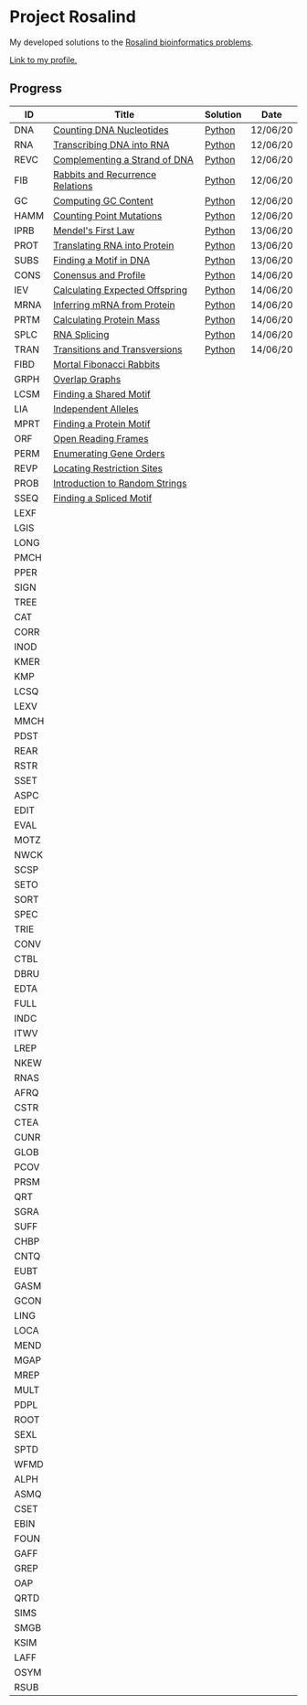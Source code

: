 # Project Rosalind
My developed solutions to the [Rosalind bioinformatics problems](http://rosalind.info/problems/tree-view/).

[Link to my profile.](http://rosalind.info/users/angusbucknell/)

## Progress
ID | Title | Solution | Date
-- | -- | -- | --
DNA | [Counting DNA Nucleotides](http://rosalind.info/problems/dna/) | [Python](01-DNA/01-DNA.py) | 12/06/20
RNA | [Transcribing DNA into RNA](http://rosalind.info/problems/rna/) | [Python](02-RNA/02-RNA.py) | 12/06/20
REVC | [Complementing a Strand of DNA](http://rosalind.info/problems/revc/) | [Python](03-REVC/03-REVC.py) | 12/06/20
FIB | [Rabbits and Recurrence Relations](http://rosalind.info/problems/fib/) | [Python](04-FIB/04-FIB.py) | 12/06/20
GC | [Computing GC Content](http://rosalind.info/problems/gc/) | [Python](05-GC/05-GC.py) | 12/06/20
HAMM | [Counting Point Mutations](http://rosalind.info/problems/hamm/) | [Python](06-HAMM/06-HAMM.py) | 12/06/20
IPRB | [Mendel's First Law](http://rosalind.info/problems/iprb/) | [Python](07-IPRB/07-IPRB.py) | 13/06/20
PROT | [Translating RNA into Protein](http://rosalind.info/problems/prot/) | [Python](08-PROT/08-PROT.py) | 13/06/20
SUBS | [Finding a Motif in DNA](http://rosalind.info/problems/subs/) | [Python](09-SUBS/09-SUBS.py) | 13/06/20
CONS | [Conensus and Profile](http://rosalind.info/problems/cons/) | [Python](10-CONS/10-CONS.py) | 14/06/20
IEV | [Calculating Expected Offspring](http://rosalind.info/problems/iev/) | [Python](11-IEV/11-IEV.py) | 14/06/20
MRNA | [Inferring mRNA from Protein](http://rosalind.info/problems/mrna/) | [Python](12-MRNA/12-MRNA.py) | 14/06/20
PRTM | [Calculating Protein Mass](http://rosalind.info/problems/prtm/) | [Python](13-PRTM/13-PRTM.py) | 14/06/20
SPLC | [RNA Splicing](http://rosalind.info/problems/splc/) | [Python](14-SPLC/14-SPLC.py) | 14/06/20
TRAN | [Transitions and Transversions](http://rosalind.info/problems/tran/) | [Python](15-TRAN/15-TRAN.py) | 14/06/20
FIBD | 	[Mortal Fibonacci Rabbits](http://rosalind.info/problems/fibd/)
GRPH | [Overlap Graphs](http://rosalind.info/problems/grph/)
LCSM | [Finding a Shared Motif](http://rosalind.info/problems/lcsm/)
LIA | [Independent Alleles](http://rosalind.info/problems/lia/)
MPRT | [Finding a Protein Motif](http://rosalind.info/problems/mprt/)
ORF | 	[Open Reading Frames](http://rosalind.info/problems/orf/)
PERM | [Enumerating Gene Orders](http://rosalind.info/problems/perm/)
REVP | [Locating Restriction Sites](http://rosalind.info/problems/revp/)
PROB | [Introduction to Random Strings](http://rosalind.info/problems/prob/)
SSEQ | [Finding a Spliced Motif](http://rosalind.info/problems/sseq/)
LEXF |
LGIS |
LONG |
PMCH |
PPER |
SIGN |
TREE |
CAT |
CORR |
INOD |
KMER |
KMP |
LCSQ |
LEXV |
MMCH |
PDST |
REAR |
RSTR |
SSET |
ASPC |
EDIT |
EVAL |
MOTZ |
NWCK |
SCSP |
SETO |
SORT |
SPEC |
TRIE |
CONV |
CTBL |
DBRU |
EDTA |
FULL |
INDC |
ITWV |
LREP |
NKEW |
RNAS |
AFRQ |
CSTR |
CTEA |
CUNR |
GLOB |
PCOV |
PRSM |
QRT |
SGRA |
SUFF |
CHBP |
CNTQ |
EUBT |
GASM |
GCON |
LING |
LOCA |
MEND |
MGAP |
MREP |
MULT |
PDPL |
ROOT |
SEXL |
SPTD |
WFMD |
ALPH |
ASMQ |
CSET |
EBIN |
FOUN |
GAFF |
GREP |
OAP |
QRTD |
SIMS |
SMGB |
KSIM |
LAFF |
OSYM |
RSUB |
